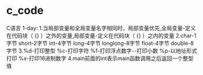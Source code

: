 # c_code
C语言
1-day: 1.当局部变量和全局变量名字相同时，局部变量优先,全局变量-定义在代码块（ {} ）之外的变量,局部变量-定义在代码块（ {} ）之内的变量
       2.char-1字节 short-2字节 int-4字节 long-4字节 longlong-8字节 float-4字节 double-8字节
       3.%d-打印整型 %c-打印字符 %f-打印浮点数字--打印小数 %p-以地址形式打印 %x-打印16进制数字
       4.main前面的int表示main函数调用之后返回一个整型值
